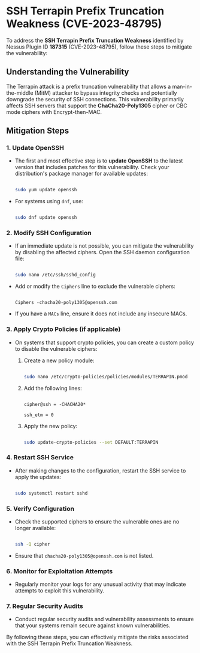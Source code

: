 # SSH Terrapin Prefix Truncation Weakness (CVE-2023-48795) 
To address the **SSH Terrapin Prefix Truncation Weakness** identified by Nessus Plugin ID **187315** (CVE-2023-48795), follow these steps to mitigate the vulnerability: 

  

## Understanding the Vulnerability 

The Terrapin attack is a prefix truncation vulnerability that allows a man-in-the-middle (MitM) attacker to bypass integrity checks and potentially downgrade the security of SSH connections. This vulnerability primarily affects SSH servers that support the **ChaCha20-Poly1305** cipher or CBC mode ciphers with Encrypt-then-MAC. 

  

## Mitigation Steps 

  

### 1. **Update OpenSSH** 

   - The first and most effective step is to **update OpenSSH** to the latest version that includes patches for this vulnerability. Check your distribution's package manager for available updates: 

     ```bash 

     sudo yum update openssh 

     ``` 

   - For systems using `dnf`, use: 

     ```bash 

     sudo dnf update openssh 

     ``` 

  

### 2. **Modify SSH Configuration** 

   - If an immediate update is not possible, you can mitigate the vulnerability by disabling the affected ciphers. Open the SSH daemon configuration file: 

     ```bash 

     sudo nano /etc/ssh/sshd_config 

     ``` 

   - Add or modify the `Ciphers` line to exclude the vulnerable ciphers: 

     ```plaintext 

     Ciphers -chacha20-poly1305@openssh.com 

     ``` 

   - If you have a `MACs` line, ensure it does not include any insecure MACs. 

  

### 3. **Apply Crypto Policies (if applicable)** 

   - On systems that support crypto policies, you can create a custom policy to disable the vulnerable ciphers: 

     1. Create a new policy module: 

        ```bash 

        sudo nano /etc/crypto-policies/policies/modules/TERRAPIN.pmod 

        ``` 

     2. Add the following lines: 

        ```plaintext 

        cipher@ssh = -CHACHA20* 

        ssh_etm = 0 

        ``` 

     3. Apply the new policy: 

        ```bash 

        sudo update-crypto-policies --set DEFAULT:TERRAPIN 

        ``` 

  

### 4. **Restart SSH Service** 

   - After making changes to the configuration, restart the SSH service to apply the updates: 

     ```bash 

     sudo systemctl restart sshd 

     ``` 

  

### 5. **Verify Configuration** 

   - Check the supported ciphers to ensure the vulnerable ones are no longer available: 

     ```bash 

     ssh -Q cipher 

     ``` 

   - Ensure that `chacha20-poly1305@openssh.com` is not listed. 

  

### 6. **Monitor for Exploitation Attempts** 

   - Regularly monitor your logs for any unusual activity that may indicate attempts to exploit this vulnerability. 

  

### 7. **Regular Security Audits** 

   - Conduct regular security audits and vulnerability assessments to ensure that your systems remain secure against known vulnerabilities. 

  

By following these steps, you can effectively mitigate the risks associated with the SSH Terrapin Prefix Truncation Weakness. 
